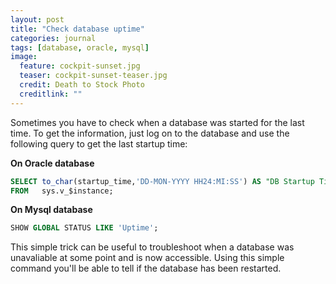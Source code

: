 ```yaml
---
layout: post
title: "Check database uptime"
categories: journal
tags: [database, oracle, mysql]
image:
  feature: cockpit-sunset.jpg
  teaser: cockpit-sunset-teaser.jpg
  credit: Death to Stock Photo
  creditlink: ""
---
```

Sometimes you have to check when a database was started for the last time.
To get the information, just log on to the database and use the following query to get the last startup time:

**On Oracle database**

``` SQL
SELECT to_char(startup_time,'DD-MON-YYYY HH24:MI:SS') AS "DB Startup Time"
FROM   sys.v_$instance;
```

**On Mysql database**

``` SQL
SHOW GLOBAL STATUS LIKE 'Uptime';
```

This simple trick can be useful to troubleshoot when a database was unavaliable at some point and is now accessible. Using this simple command you'll be able to tell if the database has been restarted.
